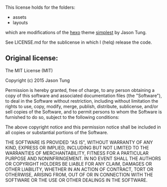 This license holds for the folders:
- assets
- layouts

which are modifications of the [hexo][] theme [simplest][] by Jason Tung.

[hexo]: https://hexo.io/ (Hexo's official site)
[simplest]: https://github.com/dnxbf321/hexo-theme-simplest (github link to hexo theme)

See LICENSE.md for the sublicense in which I (helq) release the code.

Original license:
-----------------

The MIT License (MIT)

Copyright (c) 2015 Jason Tung

Permission is hereby granted, free of charge, to any person obtaining a copy
of this software and associated documentation files (the "Software"), to deal
in the Software without restriction, including without limitation the rights
to use, copy, modify, merge, publish, distribute, sublicense, and/or sell
copies of the Software, and to permit persons to whom the Software is
furnished to do so, subject to the following conditions:

The above copyright notice and this permission notice shall be included in all
copies or substantial portions of the Software.

THE SOFTWARE IS PROVIDED "AS IS", WITHOUT WARRANTY OF ANY KIND, EXPRESS OR
IMPLIED, INCLUDING BUT NOT LIMITED TO THE WARRANTIES OF MERCHANTABILITY,
FITNESS FOR A PARTICULAR PURPOSE AND NONINFRINGEMENT. IN NO EVENT SHALL THE
AUTHORS OR COPYRIGHT HOLDERS BE LIABLE FOR ANY CLAIM, DAMAGES OR OTHER
LIABILITY, WHETHER IN AN ACTION OF CONTRACT, TORT OR OTHERWISE, ARISING FROM,
OUT OF OR IN CONNECTION WITH THE SOFTWARE OR THE USE OR OTHER DEALINGS IN THE
SOFTWARE.
